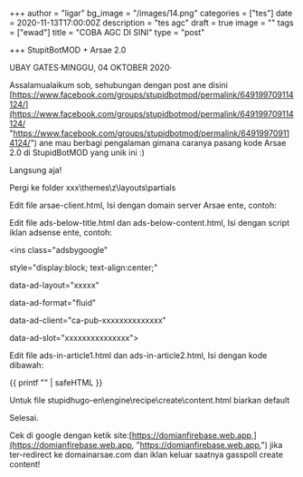 +++
author = "ligar"
bg_image = "/images/14.png"
categories = ["tes"]
date = 2020-11-13T17:00:00Z
description = "tes agc"
draft = true
image = ""
tags = ["ewad"]
title = "COBA AGC DI SINI"
type = "post"

+++
StupitBotMOD + Arsae 2.0

UBAY GATES·MINGGU, 04 OKTOBER 2020·

Assalamualaikum sob, sehubungan dengan post ane disini [https://www.facebook.com/groups/stupidbotmod/permalink/649199709114124/](https://www.facebook.com/groups/stupidbotmod/permalink/649199709114124/ "https://www.facebook.com/groups/stupidbotmod/permalink/649199709114124/") ane mau berbagi pengalaman gimana caranya pasang kode Arsae 2.0 di StupidBotMOD yang unik ini :)

Langsung aja!

Pergi ke folder xxx\\themes\\z\\layouts\\partials

Edit file arsae-client.html, Isi dengan domain server Arsae ente, contoh:

<script type='text/javascript'>

//<!\[CDATA\[

if(document.referrer)

{

var cek = document.referrer;

var is_se = cek.includes('.google.') || cek.includes('.bing.') || cek.includes('yandex.') || cek.includes('facebook.') || cek.includes('pinterest.');

if(is_se)

{

var url = window.location.href;

window.location = "[https://domainarsae.com/?arsae=](https://domainarsae.com/?arsae= "https://domainarsae.com/?arsae=")"+ encodeURIComponent(url);

}

}

//\]\]>

</script>

Edit file ads-below-title.html dan ads-below-content.html, Isi dengan script iklan adsense ente, contoh:

<script async src="[https://pagead2.googlesyndication.com/pagead/js/adsbygoogle.js](https://pagead2.googlesyndication.com/pagead/js/adsbygoogle.js "https://pagead2.googlesyndication.com/pagead/js/adsbygoogle.js")"></script>

<ins class="adsbygoogle"

style="display:block; text-align:center;"

data-ad-layout="xxxxx"

data-ad-format="fluid"

data-ad-client="ca-pub-xxxxxxxxxxxxxx"

data-ad-slot="xxxxxxxxxxxxxxx"></ins>

<script>

(adsbygoogle = window.adsbygoogle || \[\]).push({});

</script>

Edit file ads-in-article1.html dan ads-in-article2.html, Isi dengan kode dibawah:

{{ printf "<!--ads/script-iklan-arsae.txt-->" | safeHTML }}

Untuk file stupidhugo-en\\engine\\recipe\\create\\content.html biarkan default

Selesai.

Cek di google dengan ketik site:[https://domianfirebase.web.app,](https://domianfirebase.web.app, "https://domianfirebase.web.app,") jika ter-redirect ke domainarsae.com dan iklan keluar saatnya gasspoll create content!